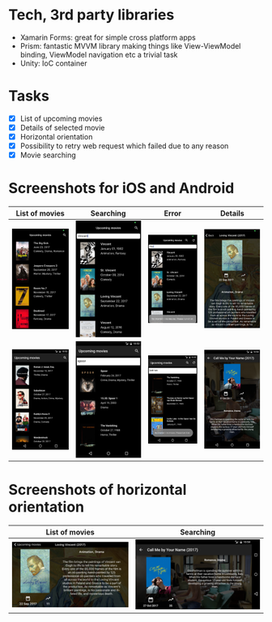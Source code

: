 # Tech, 3rd party libraries
- Xamarin Forms: great for simple cross platform apps
- Prism: fantastic MVVM library making things like View-ViewModel binding, ViewModel navigation etc a trivial task
- Unity: IoC container

# Tasks
- [x] List of upcoming movies
- [x] Details of selected movie
- [x] Horizontal orientation
- [x] Possibility to retry web request which failed due to any reason
- [x] Movie searching

# Screenshots for iOS and Android

List of movies | Searching | Error | Details
 --- | --- | --- | ---
![iOS](Screenshots/ios_1.png?raw=true "iOS") | ![iOS](Screenshots/ios_2.png?raw=true "iOS") | ![iOS](Screenshots/ios_3.png?raw=true "iOS")| ![iOS](Screenshots/ios_4.png?raw=true "iOS")
![Android](Screenshots/android_1.png?raw=true "Android") | ![Android](Screenshots/android_2.png?raw=true "Android") | ![Android](Screenshots/android_3.png?raw=true "Android")| ![Android](Screenshots/android_4.png?raw=true "Android")

# Screenshots of horizontal orientation


List of movies | Searching
 --- | --- 
![iOS](Screenshots/ios_5.png?raw=true "iOS") | ![iOS](Screenshots/android_5.png?raw=true "Android")
